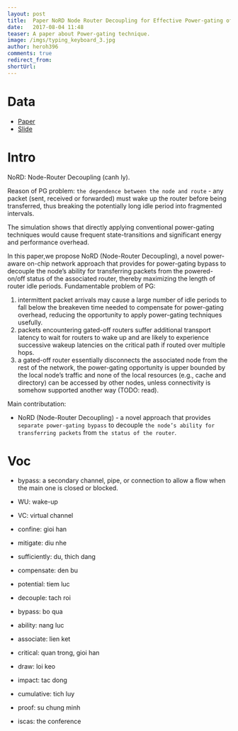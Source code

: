 ```yaml
---
layout: post
title:  Paper NoRD Node Router Decoupling for Effective Power-gating of On-Chip Routers
date:   2017-08-04 11:48
teaser: A paper about Power-gating technique.
image: /imgs/typing_keyboard_3.jpg
author: heroh396
comments: true
redirect_from:
shortUrl:
---
```


# Data
* [Paper](http://ieeexplore.ieee.org/document/6493626/)
* [Slide](http://slideplayer.com/slide/4703446/)

# Intro

NoRD: Node-Router Decoupling (canh ly).

Reason of PG problem: `the dependence between the node and route` - any packet (sent, received or forwarded) must wake up the router before being transferred, thus breaking the potentially long idle period into fragmented intervals.

The simulation shows that directly applying conventional power-gating techniques would cause frequent state-transitions and significant energy and performance overhead.

In this paper,we propose NoRD (Node-Router Decoupling), a novel power-aware on-chip network approach that provides for power-gating bypass to decouple the node’s ability for transferring packets from the powered-on/off status of the associated router, thereby maximizing the length of router idle periods.
Fundamentable problem of PG:

1. intermittent packet arrivals may cause a large number of idle periods to fall below the breakeven time needed to compensate for power-gating overhead, reducing the opportunity to apply power-gating techniques usefully.
2. packets encountering gated-off routers suffer additional transport latency to wait for routers to wake up and are likely to experience successive wakeup latencies on the critical path if routed over multiple hops.
3. a gated-off router essentially disconnects the associated node from the rest of the network, the power-gating opportunity is upper bounded by the local node’s traffic and none of the local resources (e.g., cache and directory) can be accessed by other nodes, unless connectivity is somehow supported another way (TODO: read).

Main contributation:
* NoRD (Node-Router Decoupling) - a novel approach that provides `separate power-gating bypass` to  decouple `the node’s ability for transferring packets` from `the status of the router`.


# Voc
- bypass: a secondary channel, pipe, or connection to allow a flow when the main one is closed or blocked.
- WU: wake-up
- VC: virtual channel
- confine: gioi han

- mitigate: diu nhe
- sufficiently: du, thich dang
- compensate: den bu
- potential: tiem luc
- decouple: tach roi
- bypass: bo qua
- ability: nang luc
- associate: lien ket
- critical: quan trong, gioi han
- draw: loi keo
- impact: tac dong
- cumulative: tich luy
- proof: su chung minh

- iscas: the conference
